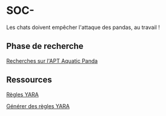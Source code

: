 # SOC-
Les chats doivent empêcher l'attaque des pandas, au travail !

## Phase de recherche 
[Recherches sur l'APT Aquatic Panda](https://docs.google.com/document/d/1Rhbmiecq1dBvk9-rk8XGxEKZDekC7NUwaSPrBRcon6U/edit)



## Ressources 

[Règles YARA](https://github.com/Neo23x0/Loki)

[Générer des règles YARA](https://github.com/Neo23x0/yarGen)
